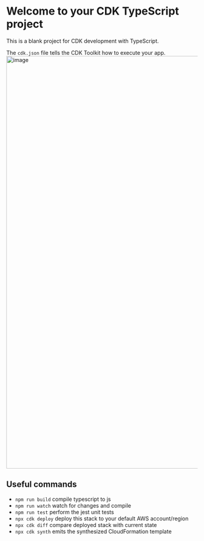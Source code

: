 # Welcome to your CDK TypeScript project

This is a blank project for CDK development with TypeScript.

The `cdk.json` file tells the CDK Toolkit how to execute your app.
<img width="1086" alt="image" src="https://github.com/CodeguruEdison/aws-microservices/assets/10437792/6a3db049-4065-46e7-985b-2badb0306c66">

## Useful commands

* `npm run build`   compile typescript to js
* `npm run watch`   watch for changes and compile
* `npm run test`    perform the jest unit tests
* `npx cdk deploy`  deploy this stack to your default AWS account/region
* `npx cdk diff`    compare deployed stack with current state
* `npx cdk synth`   emits the synthesized CloudFormation template
